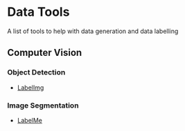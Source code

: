 # Data Tools

A list of tools to help with data generation and data labelling

## Computer Vision

### Object Detection
- [LabelImg](https://github.com/tzutalin/labelImg)

### Image Segmentation
- [LabelMe](https://github.com/wkentaro/labelme)